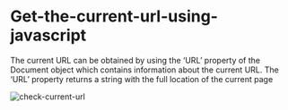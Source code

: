 # Get-the-current-url-using-javascript
The current URL can be obtained by using the ‘URL’ property of the Document object which contains information about the current URL. The ‘URL’ property returns a string with the full location of the current page

![check-current-url](https://github.com/adibmansuri511/Get-the-current-url-using-javascript/assets/135020831/99d7fd7e-9591-4152-9d89-ef7d49955adb)
